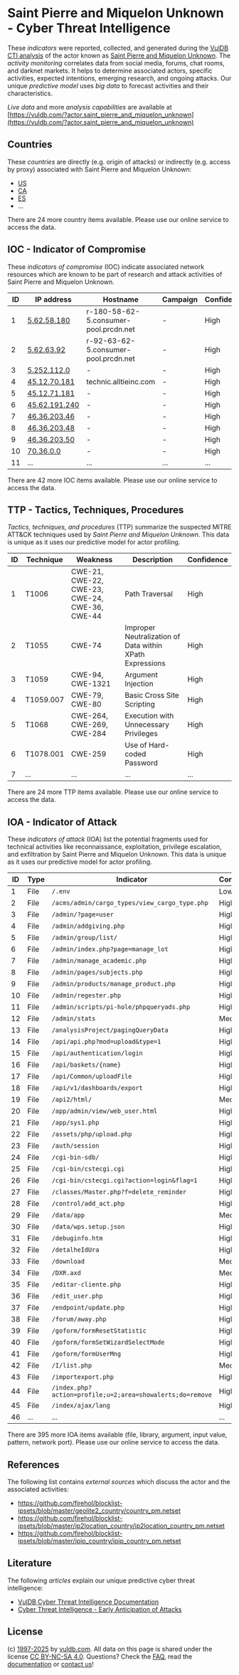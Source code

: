 # Saint Pierre and Miquelon Unknown - Cyber Threat Intelligence

These _indicators_ were reported, collected, and generated during the [VulDB CTI analysis](https://vuldb.com/?kb.cti) of the actor known as [Saint Pierre and Miquelon Unknown](https://vuldb.com/?actor.saint_pierre_and_miquelon_unknown). The _activity monitoring_ correlates data from social media, forums, chat rooms, and darknet markets. It helps to determine associated actors, specific activities, expected intentions, emerging research, and ongoing attacks. Our unique _predictive model_ uses _big data_ to forecast activities and their characteristics.

_Live data_ and more _analysis capabilities_ are available at [https://vuldb.com/?actor.saint_pierre_and_miquelon_unknown](https://vuldb.com/?actor.saint_pierre_and_miquelon_unknown)

## Countries

These _countries_ are directly (e.g. origin of attacks) or indirectly (e.g. access by proxy) associated with Saint Pierre and Miquelon Unknown:

* [US](https://vuldb.com/?country.us)
* [CA](https://vuldb.com/?country.ca)
* [ES](https://vuldb.com/?country.es)
* ...

There are 24 more country items available. Please use our online service to access the data.

## IOC - Indicator of Compromise

These _indicators of compromise_ (IOC) indicate associated network resources which are known to be part of research and attack activities of Saint Pierre and Miquelon Unknown.

ID | IP address | Hostname | Campaign | Confidence
-- | ---------- | -------- | -------- | ----------
1 | [5.62.58.180](https://vuldb.com/?ip.5.62.58.180) | r-180-58-62-5.consumer-pool.prcdn.net | - | High
2 | [5.62.63.92](https://vuldb.com/?ip.5.62.63.92) | r-92-63-62-5.consumer-pool.prcdn.net | - | High
3 | [5.252.112.0](https://vuldb.com/?ip.5.252.112.0) | - | - | High
4 | [45.12.70.181](https://vuldb.com/?ip.45.12.70.181) | technic.alltieinc.com | - | High
5 | [45.12.71.181](https://vuldb.com/?ip.45.12.71.181) | - | - | High
6 | [45.62.191.240](https://vuldb.com/?ip.45.62.191.240) | - | - | High
7 | [46.36.203.46](https://vuldb.com/?ip.46.36.203.46) | - | - | High
8 | [46.36.203.48](https://vuldb.com/?ip.46.36.203.48) | - | - | High
9 | [46.36.203.50](https://vuldb.com/?ip.46.36.203.50) | - | - | High
10 | [70.36.0.0](https://vuldb.com/?ip.70.36.0.0) | - | - | High
11 | ... | ... | ... | ...

There are 42 more IOC items available. Please use our online service to access the data.

## TTP - Tactics, Techniques, Procedures

_Tactics, techniques, and procedures_ (TTP) summarize the suspected MITRE ATT&CK techniques used by _Saint Pierre and Miquelon Unknown_. This data is unique as it uses our predictive model for actor profiling.

ID | Technique | Weakness | Description | Confidence
-- | --------- | -------- | ----------- | ----------
1 | T1006 | CWE-21, CWE-22, CWE-23, CWE-24, CWE-36, CWE-44 | Path Traversal | High
2 | T1055 | CWE-74 | Improper Neutralization of Data within XPath Expressions | High
3 | T1059 | CWE-94, CWE-1321 | Argument Injection | High
4 | T1059.007 | CWE-79, CWE-80 | Basic Cross Site Scripting | High
5 | T1068 | CWE-264, CWE-269, CWE-284 | Execution with Unnecessary Privileges | High
6 | T1078.001 | CWE-259 | Use of Hard-coded Password | High
7 | ... | ... | ... | ...

There are 24 more TTP items available. Please use our online service to access the data.

## IOA - Indicator of Attack

These _indicators of attack_ (IOA) list the potential fragments used for technical activities like reconnaissance, exploitation, privilege escalation, and exfiltration by Saint Pierre and Miquelon Unknown. This data is unique as it uses our predictive model for actor profiling.

ID | Type | Indicator | Confidence
-- | ---- | --------- | ----------
1 | File | `/.env` | Low
2 | File | `/acms/admin/cargo_types/view_cargo_type.php` | High
3 | File | `/admin/?page=user` | High
4 | File | `/admin/addgiving.php` | High
5 | File | `/admin/group/list/` | High
6 | File | `/admin/index.php?page=manage_lot` | High
7 | File | `/admin/manage_academic.php` | High
8 | File | `/admin/pages/subjects.php` | High
9 | File | `/admin/products/manage_product.php` | High
10 | File | `/admin/regester.php` | High
11 | File | `/admin/scripts/pi-hole/phpqueryads.php` | High
12 | File | `/admin/stats` | Medium
13 | File | `/analysisProject/pagingQueryData` | High
14 | File | `/api/api.php?mod=upload&type=1` | High
15 | File | `/api/authentication/login` | High
16 | File | `/api/baskets/{name}` | High
17 | File | `/api/Common/uploadFile` | High
18 | File | `/api/v1/dashboards/export` | High
19 | File | `/api2/html/` | Medium
20 | File | `/app/admin/view/web_user.html` | High
21 | File | `/app/sys1.php` | High
22 | File | `/assets/php/upload.php` | High
23 | File | `/auth/session` | High
24 | File | `/cgi-bin-sdb/` | High
25 | File | `/cgi-bin/cstecgi.cgi` | High
26 | File | `/cgi-bin/cstecgi.cgi?action=login&flag=1` | High
27 | File | `/classes/Master.php?f=delete_reminder` | High
28 | File | `/control/add_act.php` | High
29 | File | `/data/app` | Medium
30 | File | `/data/wps.setup.json` | High
31 | File | `/debuginfo.htm` | High
32 | File | `/detalheIdUra` | High
33 | File | `/download` | Medium
34 | File | `/DXR.axd` | Medium
35 | File | `/editar-cliente.php` | High
36 | File | `/edit_user.php` | High
37 | File | `/endpoint/update.php` | High
38 | File | `/forum/away.php` | High
39 | File | `/goform/formResetStatistic` | High
40 | File | `/goform/formSetWizardSelectMode` | High
41 | File | `/goform/formUserMng` | High
42 | File | `/I/list.php` | Medium
43 | File | `/importexport.php` | High
44 | File | `/index.php?action=profile;u=2;area=showalerts;do=remove` | High
45 | File | `/index/ajax/lang` | High
46 | ... | ... | ...

There are 395 more IOA items available (file, library, argument, input value, pattern, network port). Please use our online service to access the data.

## References

The following list contains _external sources_ which discuss the actor and the associated activities:

* https://github.com/firehol/blocklist-ipsets/blob/master/geolite2_country/country_pm.netset
* https://github.com/firehol/blocklist-ipsets/blob/master/ip2location_country/ip2location_country_pm.netset
* https://github.com/firehol/blocklist-ipsets/blob/master/ipip_country/ipip_country_pm.netset

## Literature

The following _articles_ explain our unique predictive cyber threat intelligence:

* [VulDB Cyber Threat Intelligence Documentation](https://vuldb.com/?kb.cti)
* [Cyber Threat Intelligence - Early Anticipation of Attacks](https://www.scip.ch/en/?labs.20201022)

## License

(c) [1997-2025](https://vuldb.com/?kb.changelog) by [vuldb.com](https://vuldb.com/?kb.about). All data on this page is shared under the license [CC BY-NC-SA 4.0](https://creativecommons.org/licenses/by-nc-sa/4.0/). Questions? Check the [FAQ](https://vuldb.com/?kb.faq), read the [documentation](https://vuldb.com/?kb) or [contact us](https://vuldb.com/?contact)!
